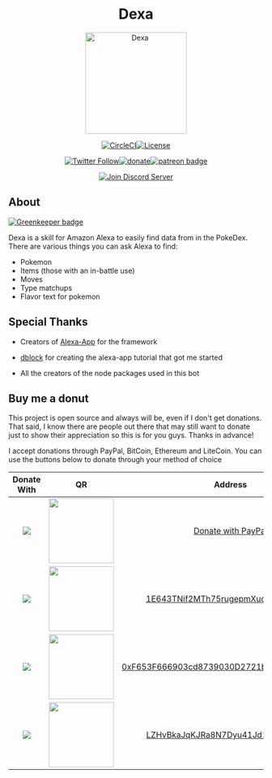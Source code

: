 <div align="center">
  <p>
    <h1> Dexa </h1>
    <a href="https://favware.tech/dexa"><img src="https://storage.googleapis.com/data-sunlight-146313.appspot.com/website-project-icons/dexa.png" height="200" alt="Dexa"/></a>
  </p>

  <p>
    <a href="https://circleci.com/gh/Favna/Dexa/tree/master"><img src="https://img.shields.io/circleci/project/github/Favna/Dexa.svg?style=for-the-badge" alt="CircleCI"></a><!--
    --><a href="https://github.com/Favna/Dexa/blob/master/LICENSE.md"><img src="https://img.shields.io/github/license/favna/Dexa.svg?style=for-the-badge" alt="License"></a>
  </p>

  <p>
    <a href="https://twitter.com/Favna_"><img src="https://img.shields.io/twitter/follow/espadrine.svg?style=for-the-badge&label=Follow" alt="Twitter Follow"></a><!--
    --><a href="https://www.paypal.com/cgi-bin/webscr?cmd=_s-xclick&hosted_button_id=XMAYCF9SDHZ34"><img src="https://img.shields.io/badge/Donate-PayPal-547ab8.svg?style=for-the-badge" alt="donate" title="Donate with PayPal" /></a><!--
    --><a href="https://www.patreon.com/bePatron?u=9336537"><img src="https://i.imgur.com/05PzBRU.png" alt="patreon badge" title="Become a Patron"></a>
  </p>

<p>
  <a href="https://favware.tech/redirect/server"><img src="https://discordapp.com/api/guilds/512303595966824458/widget.png?style=banner2" alt="Join Discord Server"/></a>
</p>
</div>

## About

[![Greenkeeper badge](https://badges.greenkeeper.io/favware/Dexa.svg)](https://greenkeeper.io/)


Dexa is a skill for Amazon Alexa to easily find data from in the PokeDex. There are various things you can ask Alexa to find:

- Pokemon
- Items (those with an in-battle use)
- Moves
- Type matchups
- Flavor text for pokemon

## Special Thanks

- Creators of [Alexa-App](https://github.com/alexa-js/alexa-app) for the framework

- [dblock](https://github.com/dblock/alexa-parrot) for creating the alexa-app tutorial that got me started

- All the creators of the node packages used in this bot

## Buy me a donut

This project is open source and always will be, even if I don't get donations. That said, I know there are people out there that may still want to donate just to show their appreciation so this is for you guys. Thanks in advance!

I accept donations through PayPal, BitCoin, Ethereum and LiteCoin. You can use the buttons below to donate through your method of choice

|Donate With|QR|Address|
|:---:|:---:|:---:|
<a href="https://www.paypal.com/cgi-bin/webscr?cmd=_s-xclick&hosted_button_id=XMAYCF9SDHZ34"><img src="https://storage.googleapis.com/data-sunlight-146313.appspot.com/ribbon/paypaldonate.png"></a>|<a href="https://www.paypal.com/cgi-bin/webscr?cmd=_s-xclick&hosted_button_id=XMAYCF9SDHZ34"><img src="https://storage.googleapis.com/data-sunlight-146313.appspot.com/ribbon/paypalqr.png" width="128"></a>|[Donate with PayPal](https://www.paypal.com/cgi-bin/webscr?cmd=_s-xclick&hosted_button_id=XMAYCF9SDHZ34)|
<img src="https://storage.googleapis.com/data-sunlight-146313.appspot.com/ribbon/bitcoindonate.png">|<img src="https://storage.googleapis.com/data-sunlight-146313.appspot.com/ribbon/bitcoinqr.png" width="128">|<a href="bitcoin:1E643TNif2MTh75rugepmXuq35Tck4TnE5?amount=0.01&label=Favna%27%20Ribbon%20Discord%20Bot">1E643TNif2MTh75rugepmXuq35Tck4TnE5</a>|
<img src="https://storage.googleapis.com/data-sunlight-146313.appspot.com/ribbon/ethereumdonate.png">|<img src="https://storage.googleapis.com/data-sunlight-146313.appspot.com/ribbon/ethereumqr.png" width="128">|<a href="ethereum:0xF653F666903cd8739030D2721bF01095896F5D6E?amount=0.01&label=Favna%27%20Ribbon%20Discord%20Bot">0xF653F666903cd8739030D2721bF01095896F5D6E</a>|
<img src="https://storage.googleapis.com/data-sunlight-146313.appspot.com/ribbon/litecoindonate.png">|<img src="https://storage.googleapis.com/data-sunlight-146313.appspot.com/ribbon/litecoinqr.png" width="128">|<a href="litecoin:LZHvBkaJqKJRa8N7Dyu41Jd1PDBAofCik6?amount=0.01&label=Favna%27%20Ribbon%20Discord%20Bot">LZHvBkaJqKJRa8N7Dyu41Jd1PDBAofCik6</a>|